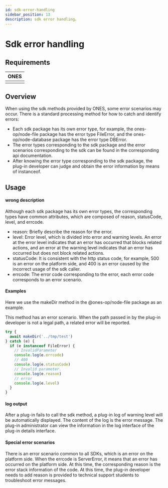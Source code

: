 ```yaml
---
id: sdk-error-handling
sidebar_position: 13
description: sdk error handling。
---
```


# Sdk error handling

## Requirements

| **ONES** |
| :------- |
|          |

## Overview

When using the sdk methods provided by ONES, some error scenarios may occur. There is a standard processing method for how to catch and identify errors:

- Each sdk package has its own error type, for example, the ones-op/node-file package has the error type FileError, and the ones-op/node-database package has the error type DBError.
- The error types corresponding to the sdk package and the error scenarios corresponding to the sdk can be found in the corresponding api documentation.
- After knowing the error type corresponding to the sdk package, the plug-in developer can judge and obtain the error information by means of instanceof.

## Usage

#### wrong description

Although each sdk package has its own error types, the corresponding types have common attributes, which are composed of reason, statusCode, level, and errcode.

- reason: Briefly describe the reason for the error.
- level: Error level, which is divided into error and warning levels. An error at the error level indicates that an error has occurred that blocks related actions, and an error at the warning level indicates that an error has occurred but does not block related actions.
- statusCode: It is consistent with the http status code, for example, 500 is an error on the platform side, and 400 is an error caused by the incorrect usage of the sdk caller.
- errcode: The error code corresponding to the error, each error code corresponds to an error scenario.

#### Examples

Here we use the makeDir method in the @ones-op/node-file package as an example.

This method has an error scenario. When the path passed in by the plug-in developer is not a legal path, a related error will be reported.

```typescript
try {
  await makeDir('../tmp/test')
} catch (e) {
  if (e instanceof FileError) {
    // InvalidParameter
    console.log(e.errcode)
    // 400
    console.log(e.statusCode)
    // Invalid parameter.
    console.log(e.reason)
    // error
    console.log(e.level)
  }
}
```

#### log output

After a plug-in fails to call the sdk method, a plug-in log of warning level will be automatically displayed. The content of the log is the error message. The plug-in administrator can view the information in the log interface of the plug-in details interface.

#### Special error scenarios

There is an error scenario common to all SDKs, which is an error on the platform side. When the errcode is ServerError, it means that an error has occurred on the platform side. At this time, the corresponding reason is the error stack information of the code. At this time, the plug-in developer needs to add reason is provided to technical support students to troubleshoot error messages.
